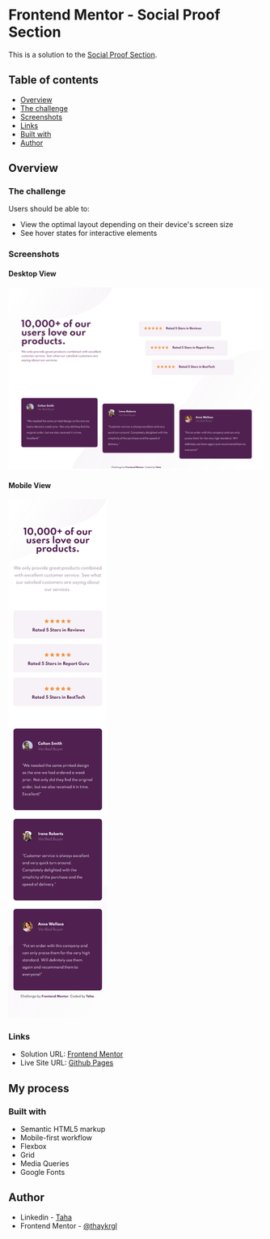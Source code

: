 # Frontend Mentor - Social Proof Section

This is a solution to the [Social Proof Section](https://www.frontendmentor.io/challenges/social-proof-section-6e0qTv_bA).

## Table of contents

- [Overview](#overview)
- [The challenge](#the-challenge)
- [Screenshots](#screenshot)
- [Links](#links)
- [Built with](#built-with)
- [Author](#author)

## Overview

### The challenge

Users should be able to:

- View the optimal layout depending on their device's screen size
- See hover states for interactive elements

### Screenshots

#### Desktop View
<img src="./img/social-proof-section-desktop.png" alt="Desktop View">

#### Mobile View
<img src="./img/social-proof-section-mobile.png" alt="Mobile View">

### Links

- Solution URL: [Frontend Mentor](https://www.frontendmentor.io/profile/thaykrgl)
- Live Site URL: [Github Pages](https://thaykrgl.github.io/social-proof-section/)

## My process

### Built with

- Semantic HTML5 markup
- Mobile-first workflow
- Flexbox
- Grid
- Media Queries
- Google Fonts

## Author

- Linkedin - [Taha](https://www.linkedin.com/in/tahaaykiroglu)
- Frontend Mentor - [@thaykrgl](https://www.frontendmentor.io/profile/thaykrgl)
